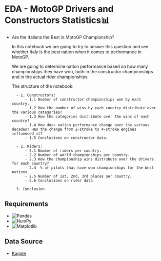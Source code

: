 # EDA - MotoGP Drivers and Constructors Statistics📊
- Are the Italians the Best in MotoGP Championship? 

    In this notebook we are going to try to answer this question and see whether Italy is the best nation when it comes to performance in MotoGP.

    We are going to determine nation performance based on how many championships they have won, both in the constructor championships and in the actual rider championships

    The structure of the notebook:
        
        - 1. Constructors:
            - 1.1 Number of constructor championships won by each country.
            - 1.2 How the number of wins by each country distribute over the various categories?
            - 1.3 How the categories distribute over the wins of each country?
            - 1.4 How does nation performance change over the various decades? Has the change from 2-stroke to 4-stroke engines influenced it?
            - 1.5 Conclusions on constructor data.
        
        - 2. Riders:
            - 2.1 Number of riders per country.
            - 2.2 Number of world championships per country.
            - 2.3 How the championship wins distrubute over the drivers for each country?
            - 2.4  % of pilots that have won championships for the best nations.
            - 2.5 Number of 1st, 2nd, 3rd places per country.
            - 2.6 Conclusions on rider data
        
        3. Conclusion.
        
## Requirements 
- ![Pandas](https://img.shields.io/badge/Pandas-2C2D72?style=for-the-badge&logo=pandas&logoColor=white)
-	![NumPy](https://img.shields.io/badge/Numpy-777BB4?style=for-the-badge&logo=numpy&logoColor=white)
- ![Matplotlib](https://img.shields.io/badge/Matplotlib-E97627?style=for-the-badge&logo=Matplotlib&logoColor=white)

## Data Source
- [Kaggle](https://www.kaggle.com/)
